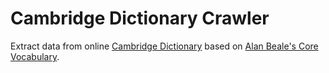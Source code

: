# Cambridge Dictionary Crawler
Extract data from online [Cambridge Dictionary](https://dictionary.cambridge.org) based on [Alan Beale's Core Vocabulary](http://www.manythings.org/vocabulary/lists/l/).